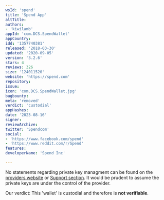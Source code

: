 ```yaml
---
wsId: 'spend'
title: 'Spend App'
altTitle: 
authors:
- 'kiwilamb'
appId: 'com.DCS.SpendWallet'
appCountry: 
idd: '1357740381'
released: '2018-03-30'
updated: '2020-09-05'
version: '3.2.6'
stars: 4
reviews: 326
size: '124011520'
website: 'https://spend.com'
repository: 
issue: 
icon: 'com.DCS.SpendWallet.jpg'
bugbounty: 
meta: 'removed'
verdict: 'custodial'
appHashes: 
date: '2023-08-16'
signer: 
reviewArchive: 
twitter: 'Spendcom'
social:
- 'https://www.facebook.com/spend'
- 'https://www.reddit.com/r/Spend'
features: 
developerName: 'Spend Inc'

---
```


No statements regarding private key managment can be found on the [providers website](https://www.spend.com/app) or [Support section](https://help.spend.com).
It would be prudent to assume the private keys are under the control of the provider.

Our verdict: This 'wallet' is custodial and therefore is **not verifiable**.